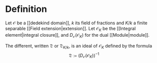 # Definition
Let $\mathcal{O}$ be a [[dedekind domain]], $k$ its field of fractions and $K/k$ a finite separable [[Field extension|extension]]. Let $\mathcal{O}_K$ be the [[Integral element|integral closure]], and $D_\mathcal{O}(\mathcal{O}_K)$ for the dual [[Module|module]].

The different, written $\mathfrak{D}$ or $\mathfrak{D}_{K/k}$, is an ideal of $\mathcal{O}_K$ defined by the formula $$\mathfrak{D}\coloneqq (D_\mathcal{O}(\mathcal{O}_K))^{-1}$$ 